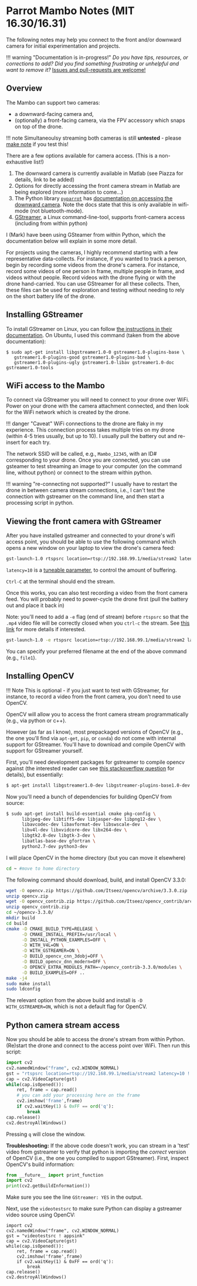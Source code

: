 # Parrot Mambo Notes (MIT 16.30/16.31)

The following notes may help you connect to the front and/or downward camera for initial experimentation and projects.

!!! warning "Documentation is in-progress!"
    *Do you have tips, resources, or corrections to add? Did you find something frustrating or unhelpful and want to remove it?* [Issues and pull-requests are welcome!](https://github.com/mmaz/mambo_notes/issues)

## Overview

The Mambo can support two cameras: 

* a downward-facing camera and, 
* (optionally) a front-facing camera, via the FPV accessory which snaps on top of the drone.

!!! note
    Simultaneoulsy streaming both cameras is still **untested** - please [make note](https://github.com/mmaz/mambo_notes/issues) if you test this!

There are a few options available for camera access. (This is a non-exhaustive list!)

1. The downward camera is currently available in Matlab (see Piazza for details, link to be added)
2. Options for directly accessing the front camera stream in Matlab are being explored (more information to come...)
3. The Python library [`pyparrot`](https://pyparrot.readthedocs.io/en/latest/) has [documentation on accessing the downward camera](https://pyparrot.readthedocs.io/en/latest/quickstartminidrone.html#demo-of-the-ground-facing-camera). Note the docs state that this is only available in wifi-mode (not bluetooth-mode).
4. [GStreamer](https://gstreamer.freedesktop.org/documentation/), a Linux command-line-tool, supports front-camera access (including from within python)

I (Mark) have been using GSteamer from within Python, which the documentation below will explain in some more detail.

For projects using the cameras, I highly recommend starting with a few representative data-collects. For instance, if you wanted to track a person, begin by recording some videos from the drone's camera. For instance, record some videos of one person in frame, multiple people in frame, and videos without people. Record videos with the drone flying or with the drone hand-carried. You can use GStreamer for all these collects. Then, these files can be used for exploration and testing without needing to rely on the short battery life of the drone.

## Installing GStreamer

To install GStreamer on Linux, you can follow [the instructions in their documentation](https://gstreamer.freedesktop.org/documentation/installing/on-linux.html). On Ubuntu, I used this command (taken from the above documentation):

```shell
$ sudo apt-get install libgstreamer1.0-0 gstreamer1.0-plugins-base \ 
   gstreamer1.0-plugins-good gstreamer1.0-plugins-bad \ 
   gstreamer1.0-plugins-ugly gstreamer1.0-libav gstreamer1.0-doc gstreamer1.0-tools
```

## WiFi access to the Mambo

To connect via GStreamer you will need to connect to your drone over WiFi. Power on your drone with the camera attachment connected, and then look for the WiFi network which is created by the drone. 

!!! danger "Caveat"
    WiFi connections to the drone are flaky in my experience. This connection process takes multiple tries on my drone (within 4-5 tries usually, but up to 10). I usually pull the battery out and re-insert for each try. 

The network SSID will be called, e.g., `Mambo_12345`, with an ID# corresponding to your drone. Once you are connected, you can use gsteamer to test streaming an image to your computer (on the command line, without python) or connect to the stream within python.

!!! warning "re-connecting not supported?"
    I usually have to restart the drone in between camera stream connections, i.e., I can't test the connection with gstreamer on the command line, and then start a processing script in python.

## Viewing the front camera  with GStreamer

After you have installed gstreamer and connected to your drone's wifi access point, you should be able to use the following command which opens a new window on your laptop to view the drone's camera feed:

```bash
gst-launch-1.0 rtspsrc location=rtsp://192.168.99.1/media/stream2 latency=10 ! decodebin ! autovideosink
```

`latency=10` is a [tuneable parameter](https://gstreamer.freedesktop.org/documentation/design/latency.html), to control the amount of buffering.

`Ctrl-C` at the terminal should end the stream.

Once this works, you can also test recording a video from the front camera feed. You will probably need to power-cycle the drone first (pull the battery out and place it back in)

Note: you'll need to add a `-e` flag (end of stream) before `rtspsrc` so that the `.mp4` video file will be correctly closed when you `ctrl-c` the stream. See [this link](https://stackoverflow.com/a/25949095) for more details if interested.
 
```bash
gst-launch-1.0 -e rtspsrc location=rtsp://192.168.99.1/media/stream2 latency=10 ! decodebin ! x264enc ! mp4mux ! filesink location=file1.mp4
```

You can specify your preferred filename at the end of the above command (e.g., `file1`).

## Installing OpenCV

!!! Note
    This is optional - if you just want to test with GStreamer, for instance, to record a video from the front camera, you don't need to use OpenCV.

OpenCV will allow you to access the front camera stream programmatically (e.g., via python or c++).

However (as far as I know), most prepackaged versions of OpenCV (e.g., the one you'll find via `apt-get`, `pip`, or `conda`) do not come with internal support for GStreamer. You'll have to download and compile OpenCV with support for GStreamer yourself.

First, you'll need development packages for gstreamer to compile opencv against (the interested reader can see [this stackoverflow question]( https://stackoverflow.com/questions/37678324/compiling-opencv-with-gstreamer-cmake-not-finding-gstreamer) for details), but essentially: 

```bash
$ apt-get install libgstreamer1.0-dev libgstreamer-plugins-base1.0-dev
```

Now you'll need a bunch of dependencies for building OpenCV from source:

```bash
$ sudo apt-get install build-essential cmake pkg-config \
      libjpeg-dev libtiff5-dev libjasper-dev libpng12-dev \
      libavcodec-dev libavformat-dev libswscale-dev  \
      libv4l-dev libxvidcore-dev libx264-dev \
      libgtk2.0-dev libgtk-3-dev \
      libatlas-base-dev gfortran \
      python2.7-dev python3-dev
```

I will place OpenCV in the home directory (but you can move it elsewhere)

```bash
cd ~ #move to home directory
```

The following command should download, build, and install OpenCV 3.3.0:

```bash
wget -O opencv.zip https://github.com/Itseez/opencv/archive/3.3.0.zip
unzip opencv.zip
wget -O opencv_contrib.zip https://github.com/Itseez/opencv_contrib/archive/3.3.0.zip
unzip opencv_contrib.zip
cd ~/opencv-3.3.0/
mkdir build
cd build
cmake -D CMAKE_BUILD_TYPE=RELEASE \
      -D CMAKE_INSTALL_PREFIX=/usr/local \
      -D INSTALL_PYTHON_EXAMPLES=OFF \
      -D WITH_V4L=ON \
      -D WITH_GSTREAMER=ON \
      -D BUILD_opencv_cnn_3dobj=OFF \
      -D BUILD_opencv_dnn_modern=OFF \
      -D OPENCV_EXTRA_MODULES_PATH=~/opencv_contrib-3.3.0/modules \
      -D BUILD_EXAMPLES=OFF ..
make -j4
sudo make install
sudo ldconfig
```

The relevant option from the above build and install is `-D WITH_GSTREAMER=ON`, which is not a default flag for OpenCV.

## Python camera stream access

Now you should be able to access the drone's stream from within Python. (Re)start the drone and connect to the access point over WiFi. Then run this script:

```python
import cv2
cv2.namedWindow("frame", cv2.WINDOW_NORMAL)
gst = "rtspsrc location=rtsp://192.168.99.1/media/stream2 latency=10 ! rtph264depay ! h264parse ! avdec_h264 ! videoconvert ! appsink"
cap = cv2.VideoCapture(gst)
while(cap.isOpened()):
    ret, frame = cap.read()
    # you can add your processing here on the frame
    cv2.imshow('frame',frame)
    if cv2.waitKey(1) & 0xFF == ord('q'):
        break
cap.release()
cv2.destroyAllWindows()
```

Pressing `q` will close the window.

**Troubleshooting:** If the above code doesn't work, you can stream in a 'test' video from gstreamer to verify that python is importing the *correct* version of OpenCV (i.e., the one you compiled to support GStreamer). First, inspect OpenCV's build information:

```python
from __future__ import print_function
import cv2
print(cv2.getBuildInformation())
```

Make sure you see the line `GStreamer: YES` in the output.

Next, use the `videotestsrc` to make sure Python can display a gstreamer video source using OpenCV:

```
import cv2
cv2.namedWindow("frame", cv2.WINDOW_NORMAL)
gst = "videotestsrc ! appsink"
cap = cv2.VideoCapture(gst)
while(cap.isOpened()):
    ret, frame = cap.read()
    cv2.imshow('frame',frame)
    if cv2.waitKey(1) & 0xFF == ord('q'):
        break
cap.release()
cv2.destroyAllWindows()
```

